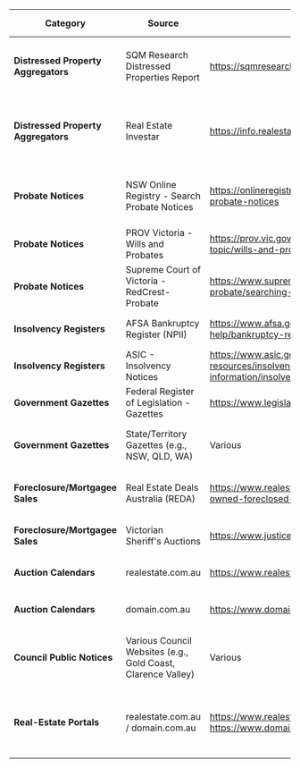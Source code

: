 | Category | Source | URL | Access Method | Cost | Notes |
|---|---|---|---|---|---|
| **Distressed Property Aggregators** | SQM Research Distressed Properties Report | https://sqmresearch.com.au/distressedpropertiesreport.php | Web Interface | Paid Subscription | Aggregates listings with various distress keywords. | 
| **Distressed Property Aggregators** | Real Estate Investar | https://info.realestateinvestar.com.au/distressed-property | Web Interface | Paid Subscription | Provides information and likely funnels to a paid platform. |
| **Probate Notices** | NSW Online Registry - Search Probate Notices | https://onlineregistry.lawlink.nsw.gov.au/content/search-probate-notices | Web Search | Free | Search interface, may be complex to automate. |
| **Probate Notices** | PROV Victoria - Wills and Probates | https://prov.vic.gov.au/explore-collection/explore-topic/wills-and-probates | Web Search | Free | Manual search by name. |
| **Probate Notices** | Supreme Court of Victoria - RedCrest-Probate | https://www.supremecourt.vic.gov.au/wills-and-probate/searching-probate-records | Web Interface | Paid (per search) | Requires account and payment for each search. |
| **Insolvency Registers** | AFSA Bankruptcy Register (NPII) | https://www.afsa.gov.au/online-services-help/bankruptcy-register-search | API / Web Search | Free (for search) | API available for business integration. |
| **Insolvency Registers** | ASIC - Insolvency Notices | https://www.asic.gov.au/regulatory-resources/insolvency/more-insolvency-information/insolvency-notices/ | Web Search | Free | Searchable public notices. |
| **Government Gazettes** | Federal Register of Legislation - Gazettes | https://www.legislation.gov.au/gazettes | Web Search | Free | Searchable notices. |
| **Government Gazettes** | State/Territory Gazettes (e.g., NSW, QLD, WA) | Various | Web Search | Free | Each state has its own searchable gazette. |
| **Foreclosure/Mortgagee Sales** | Real Estate Deals Australia (REDA) | https://www.realestatedealsaustralia.com.au/page/bank-owned-foreclosed-properties-sale | Web Interface | Paid Subscription (with trial) | Aggregates listings from other sources. |
| **Foreclosure/Mortgagee Sales** | Victorian Sheriff's Auctions | https://www.justice.vic.gov.au/sheriffrealestate | Web Interface | Free | Direct source for sheriff auctions. |
| **Auction Calendars** | realestate.com.au | https://www.realestate.com.au/buy/auction-times-1 | Web Scraping | Free | Scrapeable auction listings. |
| **Auction Calendars** | domain.com.au | https://www.domain.com.au/sale/auction-times/ | Web Scraping | Free | Scrapeable auction listings. |
| **Council Public Notices** | Various Council Websites (e.g., Gold Coast, Clarence Valley) | Various | Web Scraping | Free | Individual council websites need to be monitored. |
| **Real-Estate Portals** | realestate.com.au / domain.com.au | https://www.realestate.com.au/, https://www.domain.com.au/ | Web Scraping with Keywords | Free | Use keywords like "mortgagee", "urgent sale". |
